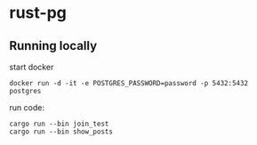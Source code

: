 # rust-pg

## Running locally

start docker

```
docker run -d -it -e POSTGRES_PASSWORD=password -p 5432:5432   postgres
```

run code:

```
cargo run --bin join_test
cargo run --bin show_posts
```